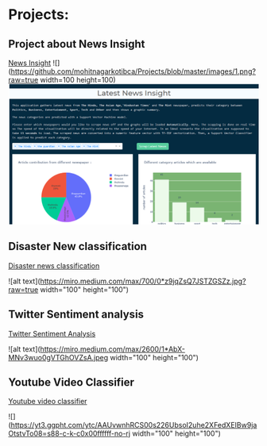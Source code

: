 # Projects:

## Project about News Insight
[News Insight](https://github.com/mohitnagarkotibca/Projects/tree/master/News_Insight)
![](https://github.com/mohitnagarkotibca/Projects/blob/master/images/1.png?raw=true width=100 height=100)
<img src ='https://github.com/mohitnagarkotibca/Projects/blob/master/images/1.png?raw=true width="100" height="100"'>
## Disaster New classification
[Disaster news classification](https://github.com/mohitnagarkotibca/Projects/tree/master/Disaster_news_classfier)

![alt text](https://miro.medium.com/max/700/0*z9jqZsQ7JSTZGSZz.jpg?raw=true width="100" height="100")

## Twitter Sentiment analysis
[Twitter Sentiment Analysis](https://github.com/mohitnagarkotibca/Projects/tree/master/Twitter_Sentiment_Analysis)

![alt text](https://miro.medium.com/max/2600/1*AbX-MNv3wuo0gVTGhOVZsA.jpeg width="100" height="100")

## Youtube Video Classifier
[Youtube video classifier](https://github.com/mohitnagarkotibca/Projects/tree/master/youtube_video_classifier)

![](https://yt3.ggpht.com/ytc/AAUvwnhRCS00s226UbsoI2uhe2XFedXEIBw9jaOtstvTo08=s88-c-k-c0x00ffffff-no-rj width="100" height="100")
